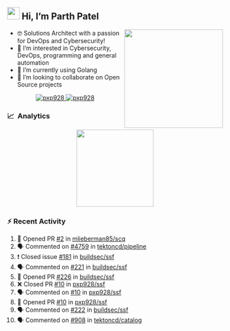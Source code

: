 ## <img src="https://github.com/TheDudeThatCode/TheDudeThatCode/blob/master/Assets/Hi.gif" width="29px"> Hi, I’m Parth Patel

<img align="right"  src="https://media.giphy.com/media/PRgs2sn03T1xpCSWKe/giphy.gif" width="230">

- :nerd_face: Solutions Architect with a passion for DevOps and Cybersecurity!
- 👀  I’m interested in Cybersecurity, DevOps, programming and general automation
- 🌱  I’m currently using Golang
- 💞️  I’m looking to collaborate on Open Source projects

<p align="center">
  <a href="https://linkedin.com/in/pxp928" target="blank">
    <img src="https://img.shields.io/badge/linkedin-%230077B5.svg?&style=for-the-badge&logo=linkedin&logoColor=white" alt="pxp928" />
  </a>
  <a href="https://twitter.com/pxp928" target="blank">
    <img src="https://img.shields.io/badge/Twitter-1DA1F2?style=for-the-badge&logo=twitter&logoColor=white" alt="pxp928" />
  </a>
</p>

### 📈 &nbsp;Analytics

<p align="center">
  <a href="https://github.com/pxp928">
    <img height="180em" src="https://github-readme-stats-eight-theta.vercel.app/api?username=pxp928&show_icons=true&theme=radical&include_all_commits=true&count_private=true&line_height=26"/>
  </a>
</p>

### :zap: Recent Activity

<!--START_SECTION:activity-->
1. 💪 Opened PR [#2](https://github.com/mlieberman85/scq/pull/2) in [mlieberman85/scq](https://github.com/mlieberman85/scq)
2. 🗣 Commented on [#4759](https://github.com/tektoncd/pipeline/issues/4759) in [tektoncd/pipeline](https://github.com/tektoncd/pipeline)
3. ❗️ Closed issue [#181](https://github.com/buildsec/ssf/issues/181) in [buildsec/ssf](https://github.com/buildsec/ssf)
4. 🗣 Commented on [#221](https://github.com/buildsec/ssf/issues/221) in [buildsec/ssf](https://github.com/buildsec/ssf)
5. 💪 Opened PR [#226](https://github.com/buildsec/ssf/pull/226) in [buildsec/ssf](https://github.com/buildsec/ssf)
6. ❌ Closed PR [#10](https://github.com/pxp928/ssf/pull/10) in [pxp928/ssf](https://github.com/pxp928/ssf)
7. 🗣 Commented on [#10](https://github.com/pxp928/ssf/issues/10) in [pxp928/ssf](https://github.com/pxp928/ssf)
8. 💪 Opened PR [#10](https://github.com/pxp928/ssf/pull/10) in [pxp928/ssf](https://github.com/pxp928/ssf)
9. 🗣 Commented on [#222](https://github.com/buildsec/ssf/issues/222) in [buildsec/ssf](https://github.com/buildsec/ssf)
10. 🗣 Commented on [#908](https://github.com/tektoncd/catalog/issues/908) in [tektoncd/catalog](https://github.com/tektoncd/catalog)
<!--END_SECTION:activity-->

<!---
pxp928/pxp928 is a ✨ special ✨ repository because its `README.md` (this file) appears on your GitHub profile.
You can click the Preview link to take a look at your changes.
--->
